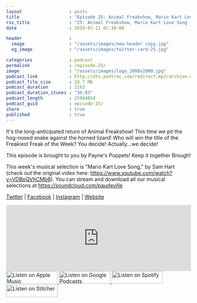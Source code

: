 ```yaml
---
layout                  : posts
title                   : "Episode 25: Animal Freakshow, Mario Kart Love Song (Cover)"
rss_title               : "25: Animal Freakshow, Mario Kart Love Song (Cover)"
date                    : 2019-07-11 07:30:00

header                  : 
  image                 : "/assets/images/new-header copy.jpg"
  og_image              : "/assets/images/twitter-card-25.jpg"

categories              : podcast
permalink               : /episode-25/
image                   : "/assets/images/logo_2000x2000.jpg"
podcast_link            : http://dts.podtrac.com/redirect.mp3/archive.org/download/paudeville-ep-25/paudeville-ep-25.mp3
podcast_file_size       : 24.7 MB
podcast_duration        : 2163
podcast_duration_itunes : "36:03"
podcast_length          : 25964024
podcast_guid            : episode-25/
share                   : true
published               : true 
---
```

It's the long-anticipated return of Animal Freakshow! This time we pit the hog-nosed snake against the horned lizard!
Who will win the title of the Freakiest Freak of the Week? You decide! Actually...we decide!

This episode is brought to you by Payne's Poppets! Keep it together Brough! 

This week's musical selection is "Mario Kart Love Song," by Sam Hart (check out the original video here: <a href="https://www.youtube.com/watch?v=VDBpQVhCMb8">https://www.youtube.com/watch?v=VDBpQVhCMb8)</a>. You can stream and download all our musical selections at <a href="https://soundcloud.com/paudeville">https://soundcloud.com/paudeville</a>

<a href="https://twitter.com/paudeville">Twitter</a> | <a href="https://www.facebook.com/paudeville">Facebook</a> | <a href="https://www.instagram.com/paudevilleshow/">Instagram</a> | <a href="https://paudeville.com/">Website</a>

<iframe scrolling="no" frameborder="0" style="width:100%;height:180px;border:0;overflow:hidden;" width="100%" height="180" src="https://app.stitcher.com/splayer/f/363388"></iframe>

<a href="https://itunes.apple.com/us/podcast/paudeville/id1450915591">
	<img src='{{ site.url }}{{ site.baseurl }}/assets/images/US_UK_Apple_Podcasts_Listen_Badge_RGB_140x34.png' width='140px' height='34' alt='Listen on Apple Music'/>
</a>
<a href="https://play.google.com/music/m/Igre2ostm2ltqiq4sabzzrl5jcy?t=Paudeville">
	<img src='{{ site.url }}{{ site.baseurl }}/assets/images/google_podcasts_badge_140x34.png' width='140px' height='34' alt='Listen on Google Podcasts'/>
</a>
<a href="https://open.spotify.com/show/4q5RNUUtU4XFqsymP7dcTw">
	<img src='{{ site.url }}{{ site.baseurl }}/assets/images/Spotify_Listen_Badge_RGB_140x34.png' width='140px' height='34' alt='Listen on Spotify'/>
</a>
<a href="https://www.stitcher.com/s?fid=363388&refid=stpr">
	<img src='{{ site.url }}{{ site.baseurl }}/assets/images/Stitcher_Listen_Badge_Color_Dark_BG_140x34.png' width='140px' height='34' alt='Listen on Stitcher'/>
</a>
